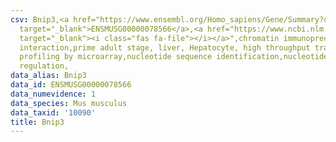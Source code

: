 ```yaml
---
csv: Bnip3,<a href="https://www.ensembl.org/Homo_sapiens/Gene/Summary?db=core;g=ENSMUSG00000078566"
  target="_blank">ENSMUSG00000078566</a>,<a href="https://www.ncbi.nlm.nih.gov/pubmed/23834426"
  target="_blank"><i class="fas fa-file"></i></a>",chromatin immunoprecipitation assay,direct
  interaction,prime adult stage, liver, Hepatocyte, high throughput transcription
  profiling by microarray,nucleotide sequence identification,nucleotide sequence identification,transcriptional
  regulation,
data_alias: Bnip3
data_id: ENSMUSG00000078566
data_numevidence: 1
data_species: Mus musculus
data_taxid: '10090'
title: Bnip3
---
```

